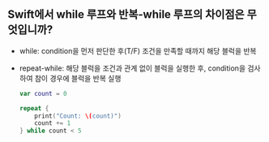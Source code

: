 ## Swift에서 while 루프와 반복-while 루프의 차이점은 무엇입니까?

- while: condition을 먼저 판단한 후(T/F) 조건을 만족할 때까지 해당 블럭을 반복
- repeat-while: 해당 블럭을 조건과 관계 없이 블럭을 실행한 후, condition을 검사하여 참이 경우에 블럭을 반복 실행
    
    ```swift
    var count = 0
    
    repeat {
        print("Count: \(count)")
        count += 1
    } while count < 5
    ```
